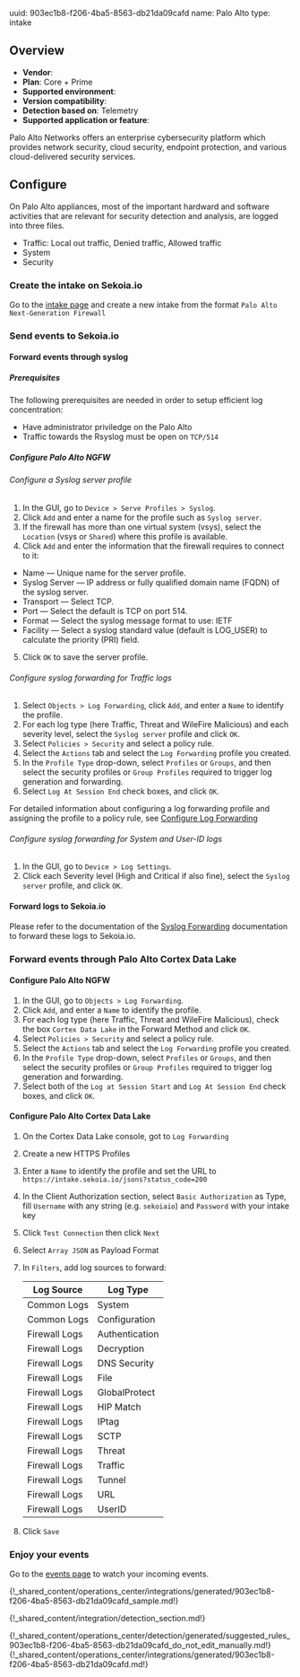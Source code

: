 uuid: 903ec1b8-f206-4ba5-8563-db21da09cafd
name: Palo Alto
type: intake

## Overview
- **Vendor**:
- **Plan**: Core + Prime
- **Supported environment**:
- **Version compatibility**:
- **Detection based on**: Telemetry
- **Supported application or feature**:

Palo Alto Networks offers an enterprise cybersecurity platform which provides network security, cloud security, endpoint protection, and various cloud-delivered security services.




## Configure

On Palo Alto appliances, most of the important hardward and software activities that are relevant for security detection and analysis, are logged into three files.

- Traffic: Local out traffic, Denied traffic, Allowed traffic
- System
- Security

### Create the intake on Sekoia.io

Go to the [intake page](https://app.sekoia.io/operations/intakes) and create a new intake from the format `Palo Alto Next-Generation Firewall`

### Send events to Sekoia.io

#### Forward events through syslog

##### Prerequisites

The following prerequisites are needed in order to setup efficient log concentration:

- Have administrator priviledge on the Palo Alto
- Traffic towards the Rsyslog must be open on `TCP/514`

##### Configure Palo Alto NGFW

###### Configure a Syslog server profile

1. In the GUI, go to `Device > Serve Profiles > Syslog`.
2. Click `Add` and enter a name for the profile such as `Syslog server`.
3. If the firewall has more than one virtual system (vsys), select the `Location` (vsys or `Shared`) where this profile is available.
4. Click `Add` and enter the information that the firewall requires to connect to it:

- Name — Unique name for the server profile.
- Syslog Server — IP address or fully qualified domain name (FQDN) of the syslog server.
- Transport — Select TCP.
- Port — Select the default is TCP on port 514.
- Format — Select the syslog message format to use: IETF
- Facility — Select a syslog standard value (default is LOG_USER) to calculate the priority (PRI) field.

5. Click `OK` to save the server profile.

###### Configure syslog forwarding for Traffic logs

1. Select `Objects > Log Forwarding`, click `Add`, and enter a `Name` to identify the profile.
2. For each log type (here Traffic, Threat and WileFire Malicious) and each severity level, select the `Syslog server` profile and click `OK`.
3. Select `Policies > Security` and select a policy rule.
4. Select the `Actions` tab and select the `Log Forwarding` profile you created.
5. In the `Profile Type` drop-down, select `Profiles` or `Groups`, and then select the security profiles or `Group Profiles` required to trigger log generation and forwarding.
6. Select `Log At Session End` check boxes, and click `OK`.

For detailed information about configuring a log forwarding profile and assigning the profile to a policy rule, see [Configure Log Forwarding](https://docs.paloaltonetworks.com/pan-os/9-1/pan-os-admin/monitoring/configure-log-forwarding.html#id1443a62b-8a0b-41db-a08d-5df934bf0ffc)

###### Configure syslog forwarding for System and User-ID logs

1. In the GUI, go to `Device > Log Settings`.
2. Click each Severity level (High and Critical if also fine), select the `Syslog server` profile, and click `OK`.

#### Forward logs to Sekoia.io

Please refer to the documentation of the [Syslog Forwarding](../../../ingestion_methods/sekoiaio_forwarder/) documentation to forward these logs to Sekoia.io.

### Forward events through Palo Alto Cortex Data Lake

#### Configure Palo Alto NGFW

1. In the GUI, go to `Objects > Log Forwarding`.
2. Click `Add`, and enter a `Name` to identify the profile.
3. For each log type (here Traffic, Threat and WileFire Malicious), check the box `Cortex Data Lake` in the Forward Method and click `OK`.
4. Select `Policies > Security` and select a policy rule.
5. Select the `Actions` tab and select the `Log Forwarding` profile you created.
6. In the `Profile Type` drop-down, select `Profiles` or `Groups`, and then select the security profiles or `Group Profiles` required to trigger log generation and forwarding.
7. Select both of the `Log at Session Start` and `Log At Session End` check boxes, and click `OK`.

#### Configure Palo Alto Cortex Data Lake

1. On the Cortex Data Lake console, got to `Log Forwarding`
2. Create a new HTTPS Profiles
3. Enter a `Name` to identify the profile and set the URL to `https://intake.sekoia.io/jsons?status_code=200`
4. In the Client Authorization section, select `Basic Authorization` as Type, fill `Username` with any string (e.g. `sekoiaio`) and `Password` with your intake key
5. Click `Test Connection` then click `Next`
6. Select `Array JSON` as Payload Format
7. In `Filters`, add log sources to forward:

	|  Log Source   |  Log Type      |
	| ------------- | -------------- |
	| Common Logs   | System         |
	| Common Logs   | Configuration  |
	| Firewall Logs | Authentication |
	| Firewall Logs | Decryption     |
	| Firewall Logs | DNS Security   |
	| Firewall Logs | File           |
	| Firewall Logs | GlobalProtect  |
	| Firewall Logs | HIP Match      |
	| Firewall Logs | IPtag          |
	| Firewall Logs | SCTP           |
	| Firewall Logs | Threat         |
	| Firewall Logs | Traffic        |
	| Firewall Logs | Tunnel         |
	| Firewall Logs | URL            |
	| Firewall Logs | UserID         |

8. Click `Save`

### Enjoy your events
Go to the [events page](https://app.sekoia.io/operations/events) to watch your incoming events.

{!_shared_content/operations_center/integrations/generated/903ec1b8-f206-4ba5-8563-db21da09cafd_sample.md!}


{!_shared_content/integration/detection_section.md!}

{!_shared_content/operations_center/detection/generated/suggested_rules_903ec1b8-f206-4ba5-8563-db21da09cafd_do_not_edit_manually.md!}
{!_shared_content/operations_center/integrations/generated/903ec1b8-f206-4ba5-8563-db21da09cafd.md!}

